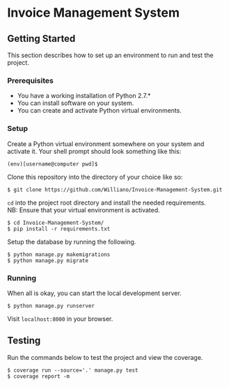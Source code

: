 # Invoice Management System

## Getting Started
This section describes how to set up an environment to run and test the project.

### Prerequisites
* You have a working installation of Python 2.7.*
* You can install software on your system.
* You can create and activate Python virtual environments.

### Setup
Create a Python virtual environment somewhere on your system and activate it.
Your shell prompt should look something like this:
```
(env)[username@computer pwd]$
```

Clone this repository into the directory of your choice like so:
```
$ git clone https://github.com/Williano/Invoice-Management-System.git
```

`cd` into the project root directory and install the needed requirements.  
NB: Ensure that your virtual environment is activated.
```
$ cd Invoice-Management-System/
$ pip install -r requirements.txt
```

Setup the database by running the following.
```
$ python manage.py makemigrations
$ python manage.py migrate
```

### Running
When all is okay, you can start the local development server.
```
$ python manage.py runserver
```

Visit `localhost:8000` in your browser.

## Testing
Run the commands below to test the project and view the coverage.
```
$ coverage run --source='.' manage.py test
$ coverage report -m
```